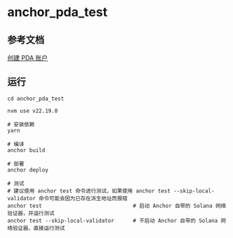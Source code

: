 # anchor_pda_test
## 参考文档
[创建 PDA 账户](https://solana.com/zh/docs/core/pda#%E5%88%9B%E5%BB%BA-pda-%E8%B4%A6%E6%88%B7)
## 运行
```shell
cd anchor_pda_test

nvm use v22.19.0

# 安装依赖
yarn

# 编译
anchor build

# 部署
anchor deploy

# 测试
# 建议使用 anchor test 命令进行测试，如果使用 anchor test --skip-local-validator 命令可能会因为已存在派生地址而报错
anchor test                             # 启动 Anchor 自带的 Solana 网络验证器，并运行测试
anchor test --skip-local-validator      # 不启动 Anchor 自带的 Solana 网络验证器，直接运行测试      
```